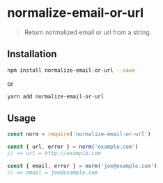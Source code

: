 # normalize-email-or-url

> Return normalized email or url from a string.

## Installation

```sh
npm install normalize-email-or-url --save
```

or

```sh
yarn add normalize-email-or-url
```

## Usage

```js
const norm = require('normalize-email-or-url')

const { url, error } = norm('example.com')
// => url = http://example.com

const { email, error } = norm('joe@example.com')
// => email = joe@example.com
```
